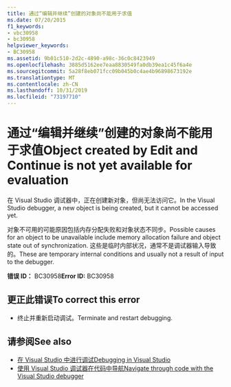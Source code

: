 ```yaml
---
title: 通过“编辑并继续”创建的对象尚不能用于求值
ms.date: 07/20/2015
f1_keywords:
- vbc30958
- bc30958
helpviewer_keywords:
- BC30958
ms.assetid: 9b01c510-2d2c-4890-a98c-36c0c8423949
ms.openlocfilehash: 3885d5162ee7eaa8830549fa0db39ea1c45f6a4e
ms.sourcegitcommit: 5a28f8eb071fcc09b045b0c4ae4b96898673192e
ms.translationtype: MT
ms.contentlocale: zh-CN
ms.lasthandoff: 10/31/2019
ms.locfileid: "73197710"
---
```

# <a name="object-created-by-edit-and-continue-is-not-yet-available-for-evaluation"></a><span data-ttu-id="0511b-102">通过“编辑并继续”创建的对象尚不能用于求值</span><span class="sxs-lookup"><span data-stu-id="0511b-102">Object created by Edit and Continue is not yet available for evaluation</span></span>
<span data-ttu-id="0511b-103">在 Visual Studio 调试器中，正在创建新对象，但尚无法访问它。</span><span class="sxs-lookup"><span data-stu-id="0511b-103">In the Visual Studio debugger, a new object is being created, but it cannot be accessed yet.</span></span>  
  
 <span data-ttu-id="0511b-104">对象不可用的可能原因包括内存分配失败和对象状态不同步。</span><span class="sxs-lookup"><span data-stu-id="0511b-104">Possible causes for an object to be unavailable include memory allocation failure and object state out of synchronization.</span></span> <span data-ttu-id="0511b-105">这些是临时内部状况，通常不是调试器输入导致的。</span><span class="sxs-lookup"><span data-stu-id="0511b-105">These are temporary internal conditions and usually not a result of input to the debugger.</span></span>  
  
 <span data-ttu-id="0511b-106">**错误 ID：** BC30958</span><span class="sxs-lookup"><span data-stu-id="0511b-106">**Error ID:** BC30958</span></span>  
  
## <a name="to-correct-this-error"></a><span data-ttu-id="0511b-107">更正此错误</span><span class="sxs-lookup"><span data-stu-id="0511b-107">To correct this error</span></span>  
  
- <span data-ttu-id="0511b-108">终止并重新启动调试。</span><span class="sxs-lookup"><span data-stu-id="0511b-108">Terminate and restart debugging.</span></span>  
  
## <a name="see-also"></a><span data-ttu-id="0511b-109">请参阅</span><span class="sxs-lookup"><span data-stu-id="0511b-109">See also</span></span>

- [<span data-ttu-id="0511b-110">在 Visual Studio 中进行调试</span><span class="sxs-lookup"><span data-stu-id="0511b-110">Debugging in Visual Studio</span></span>](/visualstudio/debugger/debugger-feature-tour)
- [<span data-ttu-id="0511b-111">使用 Visual Studio 调试器在代码中导航</span><span class="sxs-lookup"><span data-stu-id="0511b-111">Navigate through code with the Visual Studio debugger</span></span>](/visualstudio/debugger/navigating-through-code-with-the-debugger)
